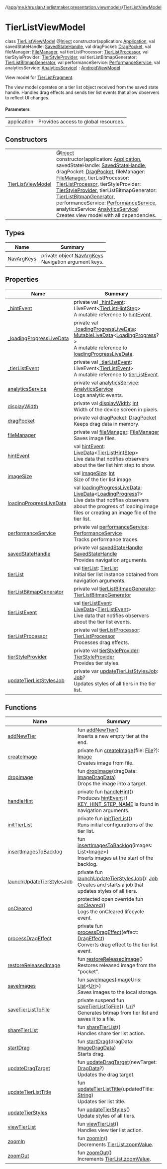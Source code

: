 //[app](../../../index.md)/[me.khruslan.tierlistmaker.presentation.viewmodels](../index.md)/[TierListViewModel](index.md)

# TierListViewModel

class [TierListViewModel](index.md) @[Inject](https://javax-inject.github.io/javax-inject/api/javax/inject/Inject.html) constructor(application: [Application](https://developer.android.com/reference/kotlin/android/app/Application.html), val savedStateHandle: [SavedStateHandle](https://developer.android.com/reference/kotlin/androidx/lifecycle/SavedStateHandle.html), val dragPocket: [DragPocket](../../me.khruslan.tierlistmaker.data.providers.drag/-drag-pocket/index.md), val fileManager: [FileManager](../../me.khruslan.tierlistmaker.data.providers.file/-file-manager/index.md), val tierListProcessor: [TierListProcessor](../../me.khruslan.tierlistmaker.data.providers.tierlist/-tier-list-processor/index.md), val tierStyleProvider: [TierStyleProvider](../../me.khruslan.tierlistmaker.data.providers.tierlist.tier/-tier-style-provider/index.md), val tierListBitmapGenerator: [TierListBitmapGenerator](../../me.khruslan.tierlistmaker.presentation.utils.tierlist/-tier-list-bitmap-generator/index.md), val performanceService: [PerformanceService](../../me.khruslan.tierlistmaker.util.performance/-performance-service/index.md), val analyticsService: [AnalyticsService](../../me.khruslan.tierlistmaker.util.analytics/-analytics-service/index.md)) : [AndroidViewModel](https://developer.android.com/reference/kotlin/androidx/lifecycle/AndroidViewModel.html)

View model for [TierListFragment](../../me.khruslan.tierlistmaker.presentation.screens.tierlist/-tier-list-fragment/index.md).

The view model operates on a tier list object received from the saved state handle. Handles drag effects and sends tier list events that allow observers to reflect UI changes.

#### Parameters

| | |
|---|---|
| application | Provides access to global resources. |

## Constructors

| | |
|---|---|
| [TierListViewModel](-tier-list-view-model.md) | @[Inject](https://javax-inject.github.io/javax-inject/api/javax/inject/Inject.html) <br>constructor(application: [Application](https://developer.android.com/reference/kotlin/android/app/Application.html), savedStateHandle: [SavedStateHandle](https://developer.android.com/reference/kotlin/androidx/lifecycle/SavedStateHandle.html), dragPocket: [DragPocket](../../me.khruslan.tierlistmaker.data.providers.drag/-drag-pocket/index.md), fileManager: [FileManager](../../me.khruslan.tierlistmaker.data.providers.file/-file-manager/index.md), tierListProcessor: [TierListProcessor](../../me.khruslan.tierlistmaker.data.providers.tierlist/-tier-list-processor/index.md), tierStyleProvider: [TierStyleProvider](../../me.khruslan.tierlistmaker.data.providers.tierlist.tier/-tier-style-provider/index.md), tierListBitmapGenerator: [TierListBitmapGenerator](../../me.khruslan.tierlistmaker.presentation.utils.tierlist/-tier-list-bitmap-generator/index.md), performanceService: [PerformanceService](../../me.khruslan.tierlistmaker.util.performance/-performance-service/index.md), analyticsService: [AnalyticsService](../../me.khruslan.tierlistmaker.util.analytics/-analytics-service/index.md))<br>Creates view model with all dependencies. |

## Types

| Name | Summary |
|---|---|
| [NavArgKeys](-nav-arg-keys/index.md) | private object [NavArgKeys](-nav-arg-keys/index.md)<br>Navigation argument keys. |

## Properties

| Name | Summary |
|---|---|
| [_hintEvent](_hint-event.md) | private val [_hintEvent](_hint-event.md): LiveEvent&lt;[TierListHintStep](../../me.khruslan.tierlistmaker.presentation.utils.hints.tierlist/-tier-list-hint-step/index.md)&gt;<br>A mutable reference to [hintEvent](hint-event.md). |
| [_loadingProgressLiveData](_loading-progress-live-data.md) | private val [_loadingProgressLiveData](_loading-progress-live-data.md): [MutableLiveData](https://developer.android.com/reference/kotlin/androidx/lifecycle/MutableLiveData.html)&lt;[LoadingProgress](../../me.khruslan.tierlistmaker.presentation.models/-loading-progress/index.md)?&gt;<br>A mutable reference to [loadingProgressLiveData](loading-progress-live-data.md). |
| [_tierListEvent](_tier-list-event.md) | private val [_tierListEvent](_tier-list-event.md): LiveEvent&lt;[TierListEvent](../../me.khruslan.tierlistmaker.data.models.tierlist/-tier-list-event/index.md)&gt;<br>A mutable reference to [tierListEvent](tier-list-event.md). |
| [analyticsService](analytics-service.md) | private val [analyticsService](analytics-service.md): [AnalyticsService](../../me.khruslan.tierlistmaker.util.analytics/-analytics-service/index.md)<br>Logs analytic events. |
| [displayWidth](display-width.md) | private val [displayWidth](display-width.md): [Int](https://kotlinlang.org/api/latest/jvm/stdlib/kotlin/-int/index.html)<br>Width of the device screen in pixels. |
| [dragPocket](drag-pocket.md) | private val [dragPocket](drag-pocket.md): [DragPocket](../../me.khruslan.tierlistmaker.data.providers.drag/-drag-pocket/index.md)<br>Keeps drag data in memory. |
| [fileManager](file-manager.md) | private val [fileManager](file-manager.md): [FileManager](../../me.khruslan.tierlistmaker.data.providers.file/-file-manager/index.md)<br>Saves image files. |
| [hintEvent](hint-event.md) | val [hintEvent](hint-event.md): [LiveData](https://developer.android.com/reference/kotlin/androidx/lifecycle/LiveData.html)&lt;[TierListHintStep](../../me.khruslan.tierlistmaker.presentation.utils.hints.tierlist/-tier-list-hint-step/index.md)&gt;<br>Live data that notifies observers about the tier list hint step to show. |
| [imageSize](image-size.md) | val [imageSize](image-size.md): [Int](https://kotlinlang.org/api/latest/jvm/stdlib/kotlin/-int/index.html)<br>Size of the tier list image. |
| [loadingProgressLiveData](loading-progress-live-data.md) | val [loadingProgressLiveData](loading-progress-live-data.md): [LiveData](https://developer.android.com/reference/kotlin/androidx/lifecycle/LiveData.html)&lt;[LoadingProgress](../../me.khruslan.tierlistmaker.presentation.models/-loading-progress/index.md)?&gt;<br>Live data that notifies observers about the progress of loading image files or creating an image file of the tier list. |
| [performanceService](performance-service.md) | private val [performanceService](performance-service.md): [PerformanceService](../../me.khruslan.tierlistmaker.util.performance/-performance-service/index.md)<br>Tracks performance traces. |
| [savedStateHandle](saved-state-handle.md) | private val [savedStateHandle](saved-state-handle.md): [SavedStateHandle](https://developer.android.com/reference/kotlin/androidx/lifecycle/SavedStateHandle.html)<br>Provides navigation arguments. |
| [tierList](tier-list.md) | val [tierList](tier-list.md): [TierList](../../me.khruslan.tierlistmaker.data.models.tierlist/-tier-list/index.md)<br>Initial tier list instance obtained from navigation arguments. |
| [tierListBitmapGenerator](tier-list-bitmap-generator.md) | private val [tierListBitmapGenerator](tier-list-bitmap-generator.md): [TierListBitmapGenerator](../../me.khruslan.tierlistmaker.presentation.utils.tierlist/-tier-list-bitmap-generator/index.md) |
| [tierListEvent](tier-list-event.md) | val [tierListEvent](tier-list-event.md): [LiveData](https://developer.android.com/reference/kotlin/androidx/lifecycle/LiveData.html)&lt;[TierListEvent](../../me.khruslan.tierlistmaker.data.models.tierlist/-tier-list-event/index.md)&gt;<br>Live data that notifies observers about the tier list events. |
| [tierListProcessor](tier-list-processor.md) | private val [tierListProcessor](tier-list-processor.md): [TierListProcessor](../../me.khruslan.tierlistmaker.data.providers.tierlist/-tier-list-processor/index.md)<br>Processes drag effects. |
| [tierStyleProvider](tier-style-provider.md) | private val [tierStyleProvider](tier-style-provider.md): [TierStyleProvider](../../me.khruslan.tierlistmaker.data.providers.tierlist.tier/-tier-style-provider/index.md)<br>Provides tier styles. |
| [updateTierListStylesJob](update-tier-list-styles-job.md) | private var [updateTierListStylesJob](update-tier-list-styles-job.md): [Job](https://kotlinlang.org/api/kotlinx.coroutines/kotlinx-coroutines-core/kotlinx.coroutines/-job/index.html)?<br>Updates styles of all tiers in the tier list. |

## Functions

| Name | Summary |
|---|---|
| [addNewTier](add-new-tier.md) | fun [addNewTier](add-new-tier.md)()<br>Inserts a new empty tier at the end. |
| [createImage](create-image.md) | private fun [createImage](create-image.md)(file: [File](https://developer.android.com/reference/kotlin/java/io/File.html)?): [Image](../../me.khruslan.tierlistmaker.data.models.tierlist.image/-image/index.md)<br>Creates image from file. |
| [dropImage](drop-image.md) | fun [dropImage](drop-image.md)(dragData: [ImageDragData](../../me.khruslan.tierlistmaker.data.models.drag/-image-drag-data/index.md))<br>Drops the image into a target. |
| [handleHint](handle-hint.md) | private fun [handleHint](handle-hint.md)()<br>Produces [hintEvent](hint-event.md) if [KEY_HINT_STEP_NAME](-nav-arg-keys/-k-e-y_-h-i-n-t_-s-t-e-p_-n-a-m-e.md) is found in navigation arguments. |
| [initTierList](init-tier-list.md) | private fun [initTierList](init-tier-list.md)()<br>Runs initial configurations of the tier list. |
| [insertImagesToBacklog](insert-images-to-backlog.md) | fun [insertImagesToBacklog](insert-images-to-backlog.md)(images: [List](https://kotlinlang.org/api/latest/jvm/stdlib/kotlin.collections/-list/index.html)&lt;[Image](../../me.khruslan.tierlistmaker.data.models.tierlist.image/-image/index.md)&gt;)<br>Inserts images at the start of the backlog. |
| [launchUpdateTierStylesJob](launch-update-tier-styles-job.md) | private fun [launchUpdateTierStylesJob](launch-update-tier-styles-job.md)(): [Job](https://kotlinlang.org/api/kotlinx.coroutines/kotlinx-coroutines-core/kotlinx.coroutines/-job/index.html)<br>Creates and starts a job that updates styles of all tiers. |
| [onCleared](on-cleared.md) | protected open override fun [onCleared](on-cleared.md)()<br>Logs the onCleared lifecycle event. |
| [processDragEffect](process-drag-effect.md) | private fun [processDragEffect](process-drag-effect.md)(effect: [DragEffect](../../me.khruslan.tierlistmaker.data.models.drag.effects/-drag-effect/index.md))<br>Converts drag effect to the tier list event. |
| [restoreReleasedImage](restore-released-image.md) | fun [restoreReleasedImage](restore-released-image.md)()<br>Restores released image from the &quot;pocket&quot;. |
| [saveImages](save-images.md) | fun [saveImages](save-images.md)(imageUris: [List](https://kotlinlang.org/api/latest/jvm/stdlib/kotlin.collections/-list/index.html)&lt;[Uri](https://developer.android.com/reference/kotlin/android/net/Uri.html)&gt;)<br>Saves images to the local storage. |
| [saveTierListToFile](save-tier-list-to-file.md) | private suspend fun [saveTierListToFile](save-tier-list-to-file.md)(): [Uri](https://developer.android.com/reference/kotlin/android/net/Uri.html)?<br>Generates bitmap from tier list and saves it to a file. |
| [shareTierList](share-tier-list.md) | fun [shareTierList](share-tier-list.md)()<br>Handles share tier list action. |
| [startDrag](start-drag.md) | fun [startDrag](start-drag.md)(dragData: [ImageDragData](../../me.khruslan.tierlistmaker.data.models.drag/-image-drag-data/index.md))<br>Starts drag. |
| [updateDragTarget](update-drag-target.md) | fun [updateDragTarget](update-drag-target.md)(newTarget: [DragData](../../me.khruslan.tierlistmaker.data.models.drag/-drag-data/index.md)?)<br>Updates the drag target. |
| [updateTierListTitle](update-tier-list-title.md) | fun [updateTierListTitle](update-tier-list-title.md)(updatedTitle: [String](https://kotlinlang.org/api/latest/jvm/stdlib/kotlin/-string/index.html))<br>Updates tier list title. |
| [updateTierStyles](update-tier-styles.md) | fun [updateTierStyles](update-tier-styles.md)()<br>Update styles of all tiers. |
| [viewTierList](view-tier-list.md) | fun [viewTierList](view-tier-list.md)()<br>Handles view tier list action. |
| [zoomIn](zoom-in.md) | fun [zoomIn](zoom-in.md)()<br>Decrements [TierList.zoomValue](../../me.khruslan.tierlistmaker.data.models.tierlist/-tier-list/zoom-value.md). |
| [zoomOut](zoom-out.md) | fun [zoomOut](zoom-out.md)()<br>Increments [TierList.zoomValue](../../me.khruslan.tierlistmaker.data.models.tierlist/-tier-list/zoom-value.md). |
